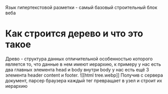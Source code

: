 Язык гипертекстовой разметки - самый базовый строительный блок веба 
# Как строится дерево и что это такое
Древо - структура данных отличительной особенностью которого является то, что данные в нем имеют иерархию, к примеру у нас есть два главных элемента head и body внутри body у нас есть ещё 3 элемента header content и footer.
![[html tree.webp]]
Получив с сервера документ, парсер браузера каждый тег превращает в узел и строит их иерархию 